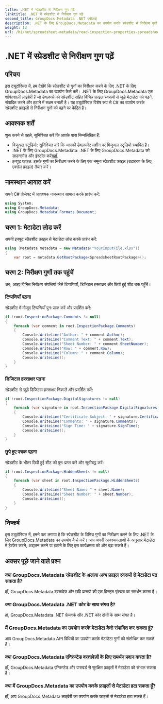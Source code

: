 ```yaml
---
title: .NET में स्प्रेडशीट से निरीक्षण गुण पढ़ें
linktitle: .NET में स्प्रेडशीट से निरीक्षण गुण पढ़ें
second_title: GroupDocs.Metadata .NET एपीआई
description: .NET के लिए GroupDocs.Metadata का उपयोग करके स्प्रेडशीट से निरीक्षण गुणों को पढ़ना सीखें। टिप्पणियों, डिजिटल हस्ताक्षरों और छिपी हुई शीटों तक आसानी से पहुंचें।
weight: 13
url: /hi/net/spreadsheet-metadata/read-inspection-properties-spreadsheets/
---
```


# .NET में स्प्रेडशीट से निरीक्षण गुण पढ़ें

## परिचय
इस ट्यूटोरियल में, हम देखेंगे कि स्प्रेडशीट से गुणों का निरीक्षण करने के लिए .NET के लिए GroupDocs.Metadata का उपयोग कैसे करें। .NET के लिए GroupDocs.Metadata एक शक्तिशाली लाइब्रेरी है जो डेवलपर्स को स्प्रेडशीट सहित विभिन्न फ़ाइल स्वरूपों से जुड़े मेटाडेटा को पढ़ने, संपादित करने और हटाने में सक्षम बनाती है। यह ट्यूटोरियल विशेष रूप से C# का उपयोग करके स्प्रेडशीट फ़ाइलों से निरीक्षण गुणों को पढ़ने पर केंद्रित है।
## आवश्यक शर्तें
शुरू करने से पहले, सुनिश्चित करें कि आपके पास निम्नलिखित हैं:
- विजुअल स्टूडियो: सुनिश्चित करें कि आपकी डेवलपमेंट मशीन पर विजुअल स्टूडियो स्थापित है।
-  .NET के लिए GroupDocs.Metadata: .NET के लिए GroupDocs.Metadata को डाउनलोड और इंस्टॉल करें[यहाँ](https://releases.groupdocs.com/metadata/net/).
- इनपुट फ़ाइल: इसके गुणों का निरीक्षण करने के लिए एक नमूना स्प्रेडशीट फ़ाइल (उदाहरण के लिए, एक्सेल फ़ाइल) तैयार करें।

## नामस्थान आयात करें
अपने C# प्रोजेक्ट में आवश्यक नामस्थान आयात करके प्रारंभ करें:
```csharp
using System;
using GroupDocs.Metadata;
using GroupDocs.Metadata.Formats.Document;
```
## चरण 1: मेटाडेटा लोड करें
अपनी इनपुट स्प्रैडशीट फ़ाइल से मेटाडेटा लोड करके प्रारंभ करें:
```csharp
using (Metadata metadata = new Metadata("YourInputFile.xlsx"))
{
    var root = metadata.GetRootPackage<SpreadsheetRootPackage>();
```
## चरण 2: निरीक्षण गुणों तक पहुंचें
अब, आइए विभिन्न निरीक्षण संपत्तियों जैसे टिप्पणियाँ, डिजिटल हस्ताक्षर और छिपी हुई शीट तक पहुँचें।
### टिप्पणियाँ पढ़ना
स्प्रेडशीट में मौजूद टिप्पणियाँ पुनः प्राप्त करें और प्रदर्शित करें:
```csharp
if (root.InspectionPackage.Comments != null)
{
    foreach (var comment in root.InspectionPackage.Comments)
    {
        Console.WriteLine("Author: " + comment.Author);
        Console.WriteLine("Comment Text: " + comment.Text);
        Console.WriteLine("Sheet Number: " + comment.SheetNumber);
        Console.WriteLine("Row: " + comment.Row);
        Console.WriteLine("Column: " + comment.Column);
        Console.WriteLine();
    }
}
```
### डिजिटल हस्ताक्षर पढ़ना
स्प्रेडशीट से जुड़े डिजिटल हस्ताक्षर निकालें और प्रदर्शित करें:
```csharp
if (root.InspectionPackage.DigitalSignatures != null)
{
    foreach (var signature in root.InspectionPackage.DigitalSignatures)
    {
        Console.WriteLine("Certificate Subject: " + signature.CertificateSubject);
        Console.WriteLine("Comments: " + signature.Comments);
        Console.WriteLine("Sign Time: " + signature.SignTime);
        Console.WriteLine();
    }
}
```
### छुपे हुए पत्रक पढ़ना
स्प्रेडशीट के भीतर छिपी हुई शीट को पुनः प्राप्त करें और सूचीबद्ध करें:
```csharp
if (root.InspectionPackage.HiddenSheets != null)
{
    foreach (var sheet in root.InspectionPackage.HiddenSheets)
    {
        Console.WriteLine("Sheet Name: " + sheet.Name);
        Console.WriteLine("Sheet Number: " + sheet.Number);
        Console.WriteLine();
    }
}
```

## निष्कर्ष
इस ट्यूटोरियल में, हमने पता लगाया है कि स्प्रेडशीट के विभिन्न गुणों का निरीक्षण करने के लिए .NET के लिए GroupDocs.Metadata का उपयोग कैसे करें। आप अपनी आवश्यकताओं के अनुसार मेटाडेटा में हेरफेर करने, अद्यतन करने या हटाने के लिए इस कार्यक्षमता को और बढ़ा सकते हैं।

## अक्सर पूछे जाने वाले प्रश्न
### क्या GroupDocs.Metadata स्प्रेडशीट के अलावा अन्य फ़ाइल स्वरूपों से मेटाडेटा पढ़ सकता है?
हाँ, GroupDocs.Metadata दस्तावेज़ और छवि प्रारूपों की एक विस्तृत श्रृंखला का समर्थन करता है।
### क्या GroupDocs.Metadata .NET कोर के साथ संगत है?
हां, GroupDocs.Metadata .NET फ्रेमवर्क और .NET कोर दोनों के साथ संगत है।
### मैं GroupDocs.Metadata का उपयोग करके मेटाडेटा कैसे संपादित कर सकता हूं?
आप GroupDocs.Metadata API विधियों का उपयोग करके मेटाडेटा गुणों को संशोधित कर सकते हैं।
### क्या GroupDocs.Metadata एन्क्रिप्टेड दस्तावेज़ों के लिए समर्थन प्रदान करता है?
हाँ, GroupDocs.Metadata एन्क्रिप्टेड और पासवर्ड से सुरक्षित फ़ाइलों में मेटाडेटा को संभाल सकता है।
### क्या मैं GroupDocs.Metadata का उपयोग करके फ़ाइलों से मेटाडेटा हटा सकता हूँ?
हाँ, आप GroupDocs.Metadata लाइब्रेरी का उपयोग करके फ़ाइलों से मेटाडेटा हटा सकते हैं।